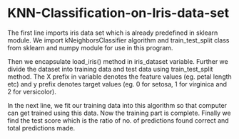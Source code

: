 # KNN-Classification-on-Iris-data-set
The first line imports iris data set which is already predefined in sklearn module. 
We import kNeighborsClassifier algorithm and train_test_split class from sklearn and numpy module for use in this program.

Then we encapsulate load_iris() method in iris_dataset variable. 
Further we divide the dataset into training data and test data using train_test_split method. The X prefix in variable denotes the feature values (eg. petal length etc) and y prefix denotes target values (eg. 0 for setosa, 1 for virginica and 2 for versicolor).

In the next line, we fit our training data into this algorithm so that computer can get trained using this data. Now the training part is complete.
Finally we find the test score which is the ratio of no. of predictions found correct and total predictions made.
